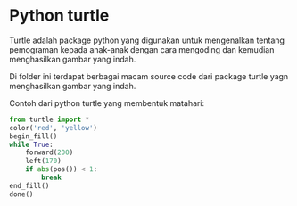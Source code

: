 # Python turtle

Turtle adalah package python yang digunakan untuk mengenalkan tentang pemograman kepada anak-anak dengan cara mengoding dan kemudian menghasilkan gambar yang indah.

Di folder ini terdapat berbagai macam source code dari package turtle yagn menghasilkan gambar yang indah.

Contoh dari python turtle yang membentuk matahari:

```python
from turtle import *
color('red', 'yellow')
begin_fill()
while True:
    forward(200)
    left(170)
    if abs(pos()) < 1:
        break
end_fill()
done()
```
